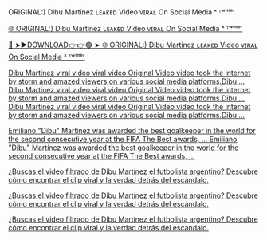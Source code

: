 ORIGINAL:) Dibu Martínez ʟᴇᴀᴋᴇᴅ Video ᴠɪʀᴀʟ On Social Media ˣ ᵀʷⁱᵗᵗᵉʳ

<a href="https://ryvonn.cfd/dfvfddf"> 🌐 ORIGINAL:) Dibu Martínez ʟᴇᴀᴋᴇᴅ Video ᴠɪʀᴀʟ On Social Media ˣ ᵀʷⁱᵗᵗᵉʳ


🔴 ➤►DOWNLOAD👉👉🟢 ➤  <a href="=https://ryvonn.cfd/dfvfddf"> 🌐 ORIGINAL:) Dibu Martínez ʟᴇᴀᴋᴇᴅ Video ᴠɪʀᴀʟ On Social Media ˣ ᵀʷⁱᵗᵗᵉʳ

 Dibu Martinez viral video viral video Original Video video took the internet by storm and amazed viewers on various social media platforms.Dibu ...
 Dibu Martinez viral video viral video Original Video video took the internet by storm and amazed viewers on various social media platforms.Dibu ...
 Dibu Martinez viral video viral video Original Video video took the internet by storm and amazed viewers on various social media platforms.Dibu ...

Emiliano "Dibu" Martínez was awarded the best goalkeeper in the world for the second consecutive year at the FIFA The Best awards, ...
Emiliano "Dibu" Martínez was awarded the best goalkeeper in the world for the second consecutive year at the FIFA The Best awards, ...

 ¿Buscas el video filtrado de Dibu Martínez el futbolista argentino? Descubre cómo encontrar el clip viral y la verdad detrás del escándalo.

  ¿Buscas el video filtrado de Dibu Martínez el futbolista argentino? Descubre cómo encontrar el clip viral y la verdad detrás del escándalo.

   ¿Buscas el video filtrado de Dibu Martínez el futbolista argentino? Descubre cómo encontrar el clip viral y la verdad detrás del escándalo.
